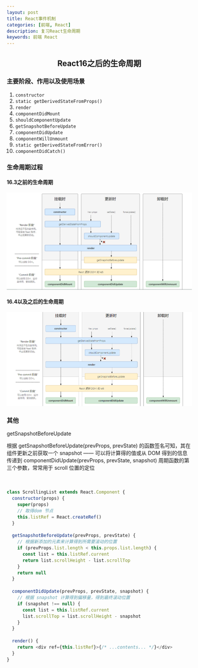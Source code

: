 ```yaml
---
layout: post
title: React事件机制
categories: [前端, React]
description: 复习React生命周期
keywords: 前端 React
---
```



<h2 align="center">React16之后的生命周期</h2>

### 主要阶段、作用以及使用场景

 1. `constructor`
 2. `static getDerivedStateFromProps()`
 3. `render`
 4. `componentDidMount`
 5. `shouldComponentUpdate`
 6. `getSnapshotBeforeUpdate`
 7. `componentDidUpdate`
 8. `componentWillUnmount`
 9. `static getDerivedStateFromError()`
 10. `componentDidCatch()`


### 生命周期过程


#### 16.3之前的生命周期

  ![16.3](./16.3.png)


#### 16.4以及之后的生命周期

  ![16.4](./16.4.png)



### 其他


getSnapshotBeforeUpdate

根据 getSnapshotBeforeUpdate(prevProps, prevState) 的函数签名可知，其在组件更新之前获取一个 snapshot —— 可以将计算得的值或从 DOM 得到的信息传递到 componentDidUpdate(prevProps, prevState, snapshot) 周期函数的第三个参数，常常用于 scroll 位置的定位

```javascript


class ScrollingList extends React.Component {
  constructor(props) {
    super(props)
    // 取得dom 节点
    this.listRef = React.createRef()
  }

  getSnapshotBeforeUpdate(prevProps, prevState) {
    // 根据新添加的元素来计算得到所需要滚动的位置
    if (prevProps.list.length < this.props.list.length) {
      const list = this.listRef.current
      return list.scrollHeight - list.scrollTop
    }
    return null
  }

  componentDidUpdate(prevProps, prevState, snapshot) {
    // 根据 snapshot 计算得到偏移量，得到最终滚动位置
    if (snapshot !== null) {
      const list = this.listRef.current
      list.scrollTop = list.scrollHeight - snapshot
    }
  }

  render() {
    return <div ref={this.listRef}>{/* ...contents... */}</div>
  }
}

```